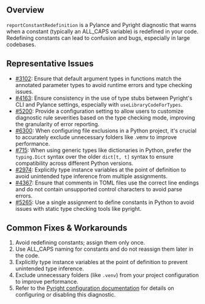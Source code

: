 ## Overview

`reportConstantRedefinition` is a Pylance and Pyright diagnostic that warns when a constant (typically an ALL_CAPS variable) is redefined in your code. Redefining constants can lead to confusion and bugs, especially in large codebases.

## Representative Issues

-   [#3102](https://github.com/microsoft/pylance-release/issues/3102): Ensure that default argument types in functions match the annotated parameter types to avoid runtime errors and type checking issues.
-   [#4163](https://github.com/microsoft/pylance-release/issues/4163): Ensure consistency in the use of type stubs between Pyright's CLI and Pylance settings, especially with `useLibraryCodeForTypes`.
-   [#5200](https://github.com/microsoft/pylance-release/issues/5200): Provide a configuration setting to allow users to customize diagnostic rule severities based on the type checking mode, improving the granularity of error reporting.
-   [#6300](https://github.com/microsoft/pylance-release/issues/6300): When configuring file exclusions in a Python project, it's crucial to accurately exclude unnecessary folders like .venv to improve performance.
-   [#715](https://github.com/microsoft/pylance-release/issues/715): When using generic types like dictionaries in Python, prefer the `typing.Dict` syntax over the older `dict[t, t]` syntax to ensure compatibility across different Python versions.
-   [#2974](https://github.com/microsoft/pyright/issues/2974): Explicitly type instance variables at the point of definition to avoid unintended type inference from multiple assignments.
-   [#4367](https://github.com/microsoft/pyright/issues/4367): Ensure that comments in TOML files use the correct line endings and do not contain unsupported control characters to avoid parse errors.
-   [#5265](https://github.com/microsoft/pyright/issues/5265): Use a single assignment to define constants in Python to avoid issues with static type checking tools like pyright.

## Common Fixes & Workarounds

1. Avoid redefining constants; assign them only once.
2. Use ALL_CAPS naming for constants and do not reassign them later in the code.
3. Explicitly type instance variables at the point of definition to prevent unintended type inference.
4. Exclude unnecessary folders (like `.venv`) from your project configuration to improve performance.
5. Refer to the [Pyright configuration documentation](https://github.com/microsoft/pyright/blob/main/docs/configuration.md#reportConstantRedefinition) for details on configuring or disabling this diagnostic.
